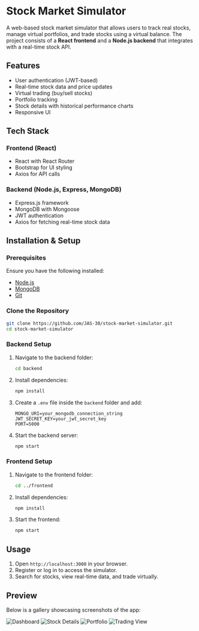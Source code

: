 # Stock Market Simulator

A web-based stock market simulator that allows users to track real stocks, manage virtual portfolios, and trade stocks using a virtual balance. The project consists of a **React frontend** and a **Node.js backend** that integrates with a real-time stock API.

## Features
- User authentication (JWT-based)
- Real-time stock data and price updates
- Virtual trading (buy/sell stocks)
- Portfolio tracking
- Stock details with historical performance charts
- Responsive UI

## Tech Stack
### Frontend (React)
- React with React Router
- Bootstrap for UI styling
- Axios for API calls

### Backend (Node.js, Express, MongoDB)
- Express.js framework
- MongoDB with Mongoose
- JWT authentication
- Axios for fetching real-time stock data

## Installation & Setup

### Prerequisites
Ensure you have the following installed:
- [Node.js](https://nodejs.org/)
- [MongoDB](https://www.mongodb.com/)
- [Git](https://git-scm.com/)

### Clone the Repository
```sh
git clone https://github.com/JAS-30/stock-market-simulator.git
cd stock-market-simulator
```

### Backend Setup
1. Navigate to the backend folder:
   ```sh
   cd backend
   ```
2. Install dependencies:
   ```sh
   npm install
   ```
3. Create a `.env` file inside the `backend` folder and add:
   ```env
   MONGO_URI=your_mongodb_connection_string
   JWT_SECRET_KEY=your_jwt_secret_key
   PORT=5000
   ```
4. Start the backend server:
   ```sh
   npm start
   ```

### Frontend Setup
1. Navigate to the frontend folder:
   ```sh
   cd ../frontend
   ```
2. Install dependencies:
   ```sh
   npm install
   ```
3. Start the frontend:
   ```sh
   npm start
   ```

## Usage
1. Open `http://localhost:3000` in your browser.
2. Register or log in to access the simulator.
3. Search for stocks, view real-time data, and trade virtually.

## Preview
Below is a gallery showcasing screenshots of the app:

![Dashboard](path_to_screenshot_1)
![Stock Details](path_to_screenshot_2)
![Portfolio](path_to_screenshot_3)
![Trading View](path_to_screenshot_4)
